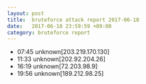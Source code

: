 ```yaml
---
layout: post
title:  bruteforce attack report 2017-06-18
date:   2017-06-18 23:59:59 +09:00
category: bruteforce report
---
```


* 07:45 unknown[203.219.170.130]
* 11:33 unknown[202.92.204.26]
* 16:19 unknown[72.203.98.9]
* 19:56 unknown[189.212.98.25]
